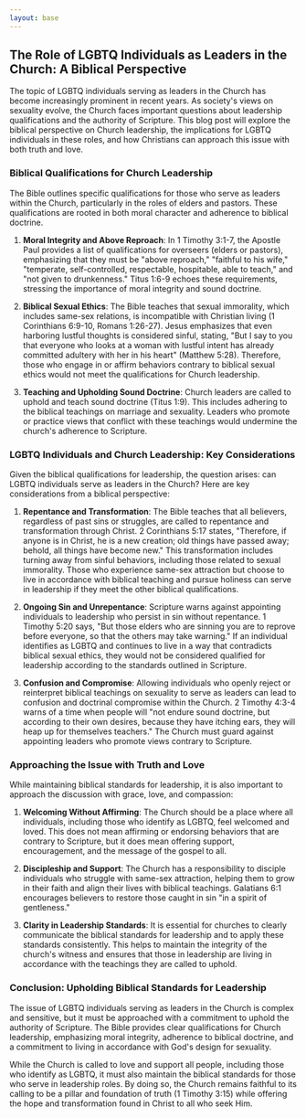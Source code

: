 ```yaml
---
layout: base
---
```


## The Role of LGBTQ Individuals as Leaders in the Church: A Biblical Perspective

The topic of LGBTQ individuals serving as leaders in the Church has become increasingly prominent in recent years. As society's views on sexuality evolve, the Church faces important questions about leadership qualifications and the authority of Scripture. This blog post will explore the biblical perspective on Church leadership, the implications for LGBTQ individuals in these roles, and how Christians can approach this issue with both truth and love.

### **Biblical Qualifications for Church Leadership**

The Bible outlines specific qualifications for those who serve as leaders within the Church, particularly in the roles of elders and pastors. These qualifications are rooted in both moral character and adherence to biblical doctrine.

1. **Moral Integrity and Above Reproach**: In 1 Timothy 3:1-7, the Apostle Paul provides a list of qualifications for overseers (elders or pastors), emphasizing that they must be "above reproach," "faithful to his wife," "temperate, self-controlled, respectable, hospitable, able to teach," and "not given to drunkenness." Titus 1:6-9 echoes these requirements, stressing the importance of moral integrity and sound doctrine.

2. **Biblical Sexual Ethics**: The Bible teaches that sexual immorality, which includes same-sex relations, is incompatible with Christian living (1 Corinthians 6:9-10, Romans 1:26-27). Jesus emphasizes that even harboring lustful thoughts is considered sinful, stating, "But I say to you that everyone who looks at a woman with lustful intent has already committed adultery with her in his heart" (Matthew 5:28). Therefore, those who engage in or affirm behaviors contrary to biblical sexual ethics would not meet the qualifications for Church leadership.

3. **Teaching and Upholding Sound Doctrine**: Church leaders are called to uphold and teach sound doctrine (Titus 1:9). This includes adhering to the biblical teachings on marriage and sexuality. Leaders who promote or practice views that conflict with these teachings would undermine the church's adherence to Scripture.

### **LGBTQ Individuals and Church Leadership: Key Considerations**

Given the biblical qualifications for leadership, the question arises: can LGBTQ individuals serve as leaders in the Church? Here are key considerations from a biblical perspective:

1. **Repentance and Transformation**: The Bible teaches that all believers, regardless of past sins or struggles, are called to repentance and transformation through Christ. 2 Corinthians 5:17 states, "Therefore, if anyone is in Christ, he is a new creation; old things have passed away; behold, all things have become new." This transformation includes turning away from sinful behaviors, including those related to sexual immorality. Those who experience same-sex attraction but choose to live in accordance with biblical teaching and pursue holiness can serve in leadership if they meet the other biblical qualifications.

2. **Ongoing Sin and Unrepentance**: Scripture warns against appointing individuals to leadership who persist in sin without repentance. 1 Timothy 5:20 says, "But those elders who are sinning you are to reprove before everyone, so that the others may take warning." If an individual identifies as LGBTQ and continues to live in a way that contradicts biblical sexual ethics, they would not be considered qualified for leadership according to the standards outlined in Scripture.

3. **Confusion and Compromise**: Allowing individuals who openly reject or reinterpret biblical teachings on sexuality to serve as leaders can lead to confusion and doctrinal compromise within the Church. 2 Timothy 4:3-4 warns of a time when people will "not endure sound doctrine, but according to their own desires, because they have itching ears, they will heap up for themselves teachers." The Church must guard against appointing leaders who promote views contrary to Scripture.

### **Approaching the Issue with Truth and Love**

While maintaining biblical standards for leadership, it is also important to approach the discussion with grace, love, and compassion:

1. **Welcoming Without Affirming**: The Church should be a place where all individuals, including those who identify as LGBTQ, feel welcomed and loved. This does not mean affirming or endorsing behaviors that are contrary to Scripture, but it does mean offering support, encouragement, and the message of the gospel to all.

2. **Discipleship and Support**: The Church has a responsibility to disciple individuals who struggle with same-sex attraction, helping them to grow in their faith and align their lives with biblical teachings. Galatians 6:1 encourages believers to restore those caught in sin "in a spirit of gentleness."

3. **Clarity in Leadership Standards**: It is essential for churches to clearly communicate the biblical standards for leadership and to apply these standards consistently. This helps to maintain the integrity of the church's witness and ensures that those in leadership are living in accordance with the teachings they are called to uphold.

### **Conclusion: Upholding Biblical Standards for Leadership**

The issue of LGBTQ individuals serving as leaders in the Church is complex and sensitive, but it must be approached with a commitment to uphold the authority of Scripture. The Bible provides clear qualifications for Church leadership, emphasizing moral integrity, adherence to biblical doctrine, and a commitment to living in accordance with God's design for sexuality.

While the Church is called to love and support all people, including those who identify as LGBTQ, it must also maintain the biblical standards for those who serve in leadership roles. By doing so, the Church remains faithful to its calling to be a pillar and foundation of truth (1 Timothy 3:15) while offering the hope and transformation found in Christ to all who seek Him.
